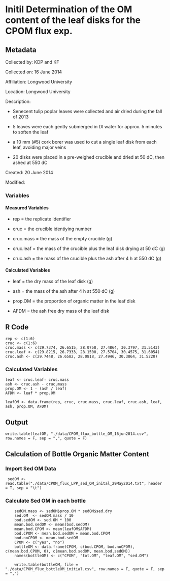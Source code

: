 # Initil Determination of the OM content of the leaf disks for the CPOM flux exp.

## Metadata

Collected by: KDP and KF

Collected on: 16 June 2014

Affiliation: Longwood University

Location: Longwood University

Description: 

* Senecent tulip poplar leaves were collected and air dried during the fall of 2013

* 5 leaves were each gently submerged in DI water for approx. 5 minutes to soften the leaf

* a 10 mm (#5) cork borer was used to cut a single leaf disk from each leaf, avoiding major veins

* 20 disks were placed in a pre-weighed crucible and dried at 50 dC, then ashed at 550 dC

Created: 20 June 2014

Modified:

### Variables

#### Measured Variables

* rep = the replicate identifier

* cruc = the crucible identiying number

* cruc.mass = the mass of the empty crucible (g)

* cruc.leaf = the mass of the crucible plus the leaf disk drying at 50 dC (g)

* cruc.ash = the mass of the crucible plus the ash after 4 h at 550 dC (g)

#### Calculated Variables

* leaf = the dry mass of the leaf disk (g)

* ash = the mass of the ash after 4 h at 550 dC (g)

* prop.OM = the proportion of organic matter in the leaf disk

* AFDM = the ash free dry mass of the leaf disk


## R Code

    rep <- c(1:6)
    cruc <- c(1:6)
    cruc.mass <- c(29.7374, 26.6515, 28.0758, 27.4864, 30.3797, 31.5143)
    cruc.leaf <- c(29.8215, 26.7333, 28.1500, 27.5704, 30.4575, 31.6054)
    cruc.ash <- c(29.7448, 26.6582, 28.0818, 27.4946, 30.3864, 31.5220)

### Calculated Variables

    leaf <- cruc.leaf- cruc.mass
    ash <- cruc.ash - cruc.mass
    prop.OM <- 1 - (ash / leaf)
    AFDM <- leaf * prop.OM

    leafOM <- data.frame(rep, cruc, cruc.mass, cruc.leaf, cruc.ash, leaf, ash, prop.OM, AFDM)

## Output

    write.table(leafOM, "./data/CPOM_flux_bottle_OM_16jun2014.csv", row.names = F, sep = ",", quote = F) 

## Calculation of Bottle Organic Matter Content

### Import Sed OM Data

     sedOM <- read.table("./data/CPOM_flux_LPP_sed_OM_inital_29May2014.txt", header = T, sep = "\t")

### Calculate Sed OM in each bottle

        sedOM.mass <- sedOM$prop.OM * sedOM$sed.dry
        sed.OM  <- sedOM.mass / 10
        bod.sedOM <- sed.OM * 100
        mean.bod.sedOM <- mean(bod.sedOM)
        mean.bod.CPOM <- mean(leafOM$AFDM)
        bod.CPOM <- mean.bod.sedOM + mean.bod.CPOM
        bod.noCPOM <- mean.bod.sedOM
        CPOM <- c("yes", "no")
        bottleOM <- data.frame(CPOM, c(bod.CPOM, bod.noCPOM), c(mean.bod.CPOM, 0), c(mean.bod.sedOM, mean.bod.sedOM))
        names(bottleOM) <- c("CPOM", "tot.OM", "leaf.OM", "sed.OM")

        write.table(bottleOM, file = "./data/CPOM_flux_bottleOM_initial.csv", row.names = F, quote = F, sep = ",")
